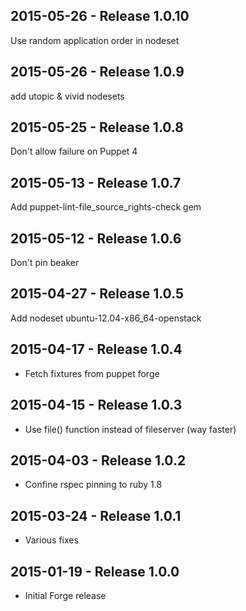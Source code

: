 ## 2015-05-26 - Release 1.0.10

Use random application order in nodeset

## 2015-05-26 - Release 1.0.9

add utopic & vivid nodesets

## 2015-05-25 - Release 1.0.8

Don't allow failure on Puppet 4

## 2015-05-13 - Release 1.0.7

Add puppet-lint-file_source_rights-check gem

## 2015-05-12 - Release 1.0.6

Don't pin beaker

## 2015-04-27 - Release 1.0.5

Add nodeset ubuntu-12.04-x86_64-openstack

## 2015-04-17 - Release 1.0.4

- Fetch fixtures from puppet forge

## 2015-04-15 - Release 1.0.3

- Use file() function instead of fileserver (way faster)

## 2015-04-03 - Release 1.0.2

- Confine rspec pinning to ruby 1.8

## 2015-03-24 - Release 1.0.1

- Various fixes

## 2015-01-19 - Release 1.0.0

- Initial Forge release
